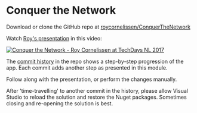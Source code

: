 # Conquer the Network
Download or clone the GitHub repo at [roycornelissen/ConquerTheNetwork](https://www.github.com/roycornelissen/ConquerTheNetwork)

Watch [Roy's presentation](https://www.youtube.com/watch?v=b0X3f8_xC98) in this video:

[![Conquer the Network - Roy Cornelissen at TechDays NL 2017](https://img.youtube.com/vi/b0X3f8_xC98/0.jpg)](https://www.youtube.com/watch?v=b0X3f8_xC98)

The [commit history](https://github.com/roycornelissen/ConquerTheNetwork/commits/master) in the repo shows a step-by-step progression of the app. Each commit adds another step as presented in this module.

Follow along with the presentation, or perform the changes manually.

After 'time-travelling' to another commit in the history, please allow Visual Studio to reload the solution and restore the Nuget packages. Sometimes closing and re-opening the solution is best.